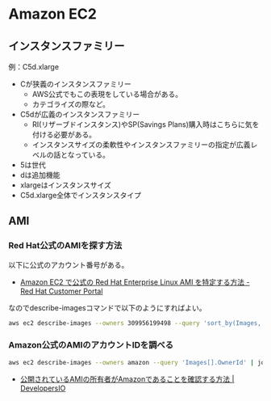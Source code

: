 # Amazon EC2

## インスタンスファミリー

例：C5d.xlarge

- Cが狭義のインスタンスファミリー
  - AWS公式でもこの表現をしている場合がある。
  - カテゴライズの際など。
- C5dが広義のインスタンスファミリー
  - RI(リザーブドインスタンス)やSP(Savings Plans)購入時はこちらに気を付ける必要がある。
  - インスタンスサイズの柔軟性やインスタンスファミリーの指定が広義レベルの話となっている。
- 5は世代
- dは追加機能
- xlargeはインスタンスサイズ
- C5d.xlarge全体でインスタンスタイプ

## AMI

### Red Hat公式のAMIを探す方法

以下に公式のアカウント番号がある。

- [Amazon EC2 で公式の Red Hat Enterprise Linux AMI を特定する方法 - Red Hat Customer Portal](https://access.redhat.com/ja/solutions/274443)

なのでdescribe-imagesコマンドで以下のようにすればよい。

```bash
aws ec2 describe-images --owners 309956199498 --query 'sort_by(Images, &CreationDate)[*].[CreationDate,Name,ImageId]' --filters "Name=name,Values=RHEL-8.7*" --region ap-northeast-1 --output table
```

### Amazon公式のAMIのアカウントIDを調べる

```bash
aws ec2 describe-images --owners amazon --query 'Images[].OwnerId' | jq unique
```

- [公開されているAMIの所有者がAmazonであることを確認する方法 | DevelopersIO](https://dev.classmethod.jp/articles/tsnote-ami-amazon-cli/)